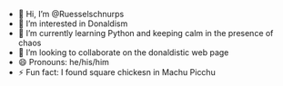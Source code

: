 - 👋 Hi, I’m @Ruesselschnurps
- 👀 I’m interested in Donaldism
- 🌱 I’m currently learning Python and keeping calm in the presence of chaos
- 💞️ I’m looking to collaborate on the donaldistic web page
- 😄 Pronouns: he/his/him
- ⚡ Fun fact: I found square chickesn in Machu Picchu

<!---
Ruesselschnurps/Ruesselschnurps is a ✨ special ✨ repository because its `README.md` (this file) appears on your GitHub profile.
You can click the Preview link to take a look at your changes.
--->
